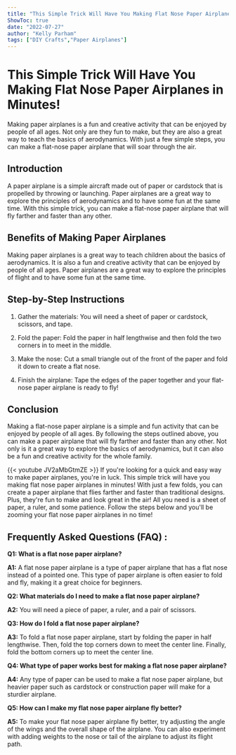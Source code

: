 ```yaml
---
title: "This Simple Trick Will Have You Making Flat Nose Paper Airplanes in Minutes!"
ShowToc: true 
date: "2022-07-27"
author: "Kelly Parham" 
tags: ["DIY Crafts","Paper Airplanes"]
---
```

# This Simple Trick Will Have You Making Flat Nose Paper Airplanes in Minutes!

Making paper airplanes is a fun and creative activity that can be enjoyed by people of all ages. Not only are they fun to make, but they are also a great way to teach the basics of aerodynamics. With just a few simple steps, you can make a flat-nose paper airplane that will soar through the air.

## Introduction

A paper airplane is a simple aircraft made out of paper or cardstock that is propelled by throwing or launching. Paper airplanes are a great way to explore the principles of aerodynamics and to have some fun at the same time. With this simple trick, you can make a flat-nose paper airplane that will fly farther and faster than any other.

## Benefits of Making Paper Airplanes

Making paper airplanes is a great way to teach children about the basics of aerodynamics. It is also a fun and creative activity that can be enjoyed by people of all ages. Paper airplanes are a great way to explore the principles of flight and to have some fun at the same time.

## Step-by-Step Instructions

1. Gather the materials: You will need a sheet of paper or cardstock, scissors, and tape.

2. Fold the paper: Fold the paper in half lengthwise and then fold the two corners in to meet in the middle.

3. Make the nose: Cut a small triangle out of the front of the paper and fold it down to create a flat nose.

4. Finish the airplane: Tape the edges of the paper together and your flat-nose paper airplane is ready to fly!

## Conclusion

Making a flat-nose paper airplane is a simple and fun activity that can be enjoyed by people of all ages. By following the steps outlined above, you can make a paper airplane that will fly farther and faster than any other. Not only is it a great way to explore the basics of aerodynamics, but it can also be a fun and creative activity for the whole family.

{{< youtube JV2aMbGtmZE >}} 
If you're looking for a quick and easy way to make paper airplanes, you're in luck. This simple trick will have you making flat nose paper airplanes in minutes! With just a few folds, you can create a paper airplane that flies farther and faster than traditional designs. Plus, they're fun to make and look great in the air! All you need is a sheet of paper, a ruler, and some patience. Follow the steps below and you'll be zooming your flat nose paper airplanes in no time!

## Frequently Asked Questions (FAQ) :
**Q1: What is a flat nose paper airplane?**

**A1:** A flat nose paper airplane is a type of paper airplane that has a flat nose instead of a pointed one. This type of paper airplane is often easier to fold and fly, making it a great choice for beginners.

**Q2: What materials do I need to make a flat nose paper airplane?**

**A2:** You will need a piece of paper, a ruler, and a pair of scissors.

**Q3: How do I fold a flat nose paper airplane?**

**A3:** To fold a flat nose paper airplane, start by folding the paper in half lengthwise. Then, fold the top corners down to meet the center line. Finally, fold the bottom corners up to meet the center line.

**Q4: What type of paper works best for making a flat nose paper airplane?**

**A4:** Any type of paper can be used to make a flat nose paper airplane, but heavier paper such as cardstock or construction paper will make for a sturdier airplane.

**Q5: How can I make my flat nose paper airplane fly better?**

**A5:** To make your flat nose paper airplane fly better, try adjusting the angle of the wings and the overall shape of the airplane. You can also experiment with adding weights to the nose or tail of the airplane to adjust its flight path.





